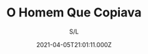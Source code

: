 ---
id: 'd6769992-f7c0-4e51-b1f8-c9367542c263'
type: 'movie' # Filme, Série, Anime
title: "O Homem Que Copiava"
synopsis: ["André (Lázaro Ramos) é um jovem de 20 anos que trabalha na fotocopiadora da papelaria Gomide, localizada em Porto Alegre. André mora com a mãe e tem uma vida comum, basicamente vivendo de casa para o trabalho e realizando sempre as mesmas atividades. Num dia André se apaixona por Sílvia (Leandra Leal), uma vizinha, a qual passa a observar com os binóculos em seu quarto. Decidido a conhecê-la melhor, André descobre que ela trabalha em uma loja de roupas e, para conseguir uma aproximação, tenta de todas as formas conseguir 38 reais para comprar um suposto presente para sua mãe.",
]
originalTitle: "O Homem Que Copiava"
date: '2021-04-05T21:01:11.000Z'
update: '2021-04-05T21:01:11.000Z'
releaseDate: '2003-06-13T03:00:00.000Z'
imdb:
  rating: '7.6' # 8.5
  id: '' # tt0470752
duration: '2h 3m'
trailer:
  urls: [
    '-HILhhhGb9w',
  ]
tags: ['720p', '1080p']
genre: ['Comédia', 'Drama', 'Romance'] #
quality: 'HDTV' # BluRay, WEB-DL, HDTV, WEB-DL4K, WEB-DLe
format: 'Mkv' # MKV, MP4, TS
audio: 'Português' # Dublado, Legendado, Dual Audio, Dub & Leg
subtitle: 'S/L' # Português, inglês,
size: '2.01 GB | 4.17 GB' # 4.8 GB
audioQuality: 10
videoQuality: 10
directors: []
#  - name: 'Lana Wachowski'
#    image: ''
#  - name: 'Lilly Wachowski'
#    image: ''
cast: []
#  - name: 'Keanu Reeves'
#    image: ''
#    characterName: 'Neo'
writers: []
#  - name: ''
#    image: ''
maturityRating:
  age: '' # L , 10, 12, 14, 16, 18
  topics: [''] # Violence, Illegal drugs, Inappropriate Language, Legal Drugs, Sexual Content, Extreme Violence
###########################################
download:
  
  - url: 'magnet:?xt=urn:btih:E68839C50F6E2208B63F1144191E934242686D81&dn=O%20Homem%20Que%20Copiava%202003%205.1%20%28720p%29%20LAPUMiA&tr=udp%3a%2f%2ftracker.openbittorrent.com%3a80%2fannounce&tr=udp%3a%2f%2ftracker.opentrackr.org%3a1337%2fannounce&tr=udp%3a%2f%2fexplodie.org%3a6969%2fannounce&tr=udp%3a%2f%2fzer0day.ch%3a1337%2fannounce&tr=udp%3a%2f%2ftracker.trackerfix.com%3a80%2fannounce&tr=udp%3a%2f%2ftracker.coppersurfer.tk%3a6969%2fannounce&tr=udp%3a%2f%2ftracker.leechers-paradise.org%3a6969%2fannounce&tr=udp%3a%2f%2feddie4.nl%3a6969%2fannounce&tr=udp%3a%2f%2fp4p.arenabg.com%3a1337%2fannounce'
    resolution: '720p' # 720p, 1080p, 4K,
    audio: 'Dual Áudio' # Dublado, Legendado, Dual Audio
    size: '' # 4.8 GB
    quality: '' # BluRay, WEB-DL
    format: '' # MKV
  - url: 'magnet:?xt=urn:btih:8D77EC7FF8AD809BA17FCD8BE0A75315C05E742F&dn=O%20Homem%20Que%20Copiava%202003%205.1%20%281080p%29%20LAPUMiA&tr=udp%3a%2f%2ftracker.openbittorrent.com%3a80%2fannounce&tr=udp%3a%2f%2ftracker.opentrackr.org%3a1337%2fannounce&tr=udp%3a%2f%2fexplodie.org%3a6969%2fannounce&tr=udp%3a%2f%2fzer0day.ch%3a1337%2fannounce&tr=udp%3a%2f%2ftracker.trackerfix.com%3a80%2fannounce&tr=udp%3a%2f%2ftracker.coppersurfer.tk%3a6969%2fannounce&tr=udp%3a%2f%2ftracker.leechers-paradise.org%3a6969%2fannounce&tr=udp%3a%2f%2feddie4.nl%3a6969%2fannounce&tr=udp%3a%2f%2fp4p.arenabg.com%3a1337%2fannounce'
    resolution: '1080p' # 720p, 1080p, 4K,
    audio: 'Dual Áudio' # Dublado, Legendado, Dual Audio
    size: '' # 4.8 GB
    quality: '' # BluRay, WEB-DL
    format: '' # MKV
images:
  cover: '/assets/movies/o-homem-que-copiava.jpg'
  background: '/assets/movies/'
---
